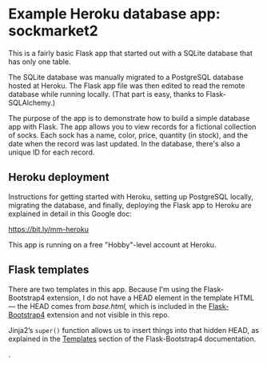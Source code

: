 # Example Heroku database app: sockmarket2

This is a fairly basic Flask app that started out with a SQLite database that has only one table.

The SQLite database was manually migrated to a PostgreSQL database hosted at Heroku. The Flask app file was then edited to read the remote database while running locally. (That part is easy, thanks to Flask-SQLAlchemy.)

The purpose of the app is to demonstrate how to build a simple database app with Flask. The app allows you to view records for a fictional collection of socks. Each sock has a name, color, price, quantity (in stock), and the date when the record was last updated. In the database, there's also a unique ID for each record.

## Heroku deployment

Instructions for getting started with Heroku, setting up PostgreSQL locally, migrating the database, and finally, deploying the Flask app to Heroku are explained in detail in this Google doc:

https://bit.ly/mm-heroku

This app is running on a free "Hobby"-level account at Heroku.

## Flask templates

There are two templates in this app. Because I'm using the Flask-Bootstrap4 extension, I do not have a HEAD element in the template HTML — the HEAD comes from *base.html,* which is included in the [Flask-Bootstrap4](https://pypi.org/project/Flask-Bootstrap4/) extension and not visible in this repo.

Jinja2’s `super()` function allows us to insert things into that hidden HEAD, as explained in the [Templates](https://pythonhosted.org/Flask-Bootstrap/basic-usage.html#templates) section of the Flask-Bootstrap4 documentation.


.
